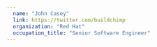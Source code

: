 ```yaml
---
  name: "John Casey"
  link: https://twitter.com/buildchimp
  organization: "Red Hat"
  occupation_title: "Senior Software Engineer"
---
```

